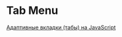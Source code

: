 # Tab Menu

[Адаптивные вкладки (табы) на JavaScript](https://asotikovasvetlana.github.io/training-js/tab-menu/)